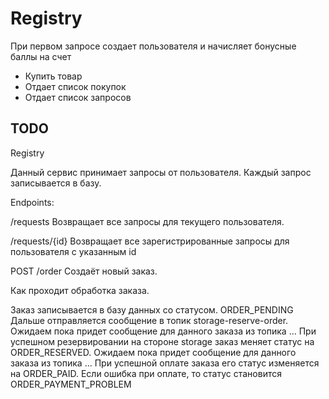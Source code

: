 # Registry

При первом запросе создает пользователя и начисляет бонусные баллы на счет

- Купить товар
- Отдает список покупок
- Отдает список запросов

## TODO

Registry

Данный сервис принимает запросы от пользователя.
Каждый запрос записывается в базу.

Endpoints:

/requests
Возвращает все запросы для текущего пользователя.

/requests/{id}
Возвращает все зарегистрированные запросы для пользователя с указанным id

POST /order
Создаёт новый заказ.

Как проходит обработка заказа.

Заказ записывается в базу данных со статусом. ORDER_PENDING
Дальше отправляется сообщение в топик storage-reserve-order.
Ожидаем пока придет сообщение для данного заказа из топика ...
При успешном резервировании на стороне storage заказ меняет статус на ORDER_RESERVED.
Ожидаем пока придет сообщение для данного заказа из топика ...
При успешной оплате заказа его статус изменяется на ORDER_PAID. Если ошибка при оплате, то статус становится ORDER_PAYMENT_PROBLEM